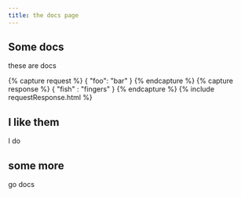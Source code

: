 ```yaml
---
title: the docs page
---
```


## Some docs

these are docs

{% capture request %}
{
	"foo": "bar"
}
{% endcapture %}
{% capture response %}
{
	"fish" : "fingers"
}
{% endcapture %}
{% include requestResponse.html %}

## I like them

I do

## some more

go docs
